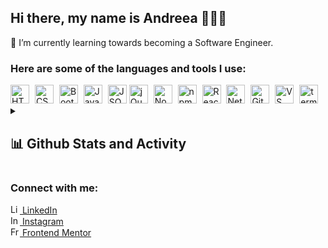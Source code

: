 ## Hi there, my name is Andreea 👩🏻‍💻

🌱 I’m currently learning towards becoming a Software Engineer.

### Here are some of the languages and tools I use:
<div>
<img src ="https://cdn-icons-png.flaticon.com/512/174/174854.png"  alt="HTML" style="margin-right:5px;" width="30px">
<img src ="https://cdn-icons-png.flaticon.com/512/732/732190.png" alt="CSS" style="margin-right:5px" width="30px">
<img src ="https://camo.githubusercontent.com/fa13fd3d5737d87e0ece5135ec7834edf37f2df05674a2892a5d619334b94bcb/68747470733a2f2f676574626f6f7473747261702e636f6d2f646f63732f352e332f6173736574732f6272616e642f626f6f7473747261702d6c6f676f2d736861646f772e706e67" alt="Bootstrap" style="margin-right:5px;" width="30px">
<img src ="https://cdn-icons-png.flaticon.com/512/5968/5968292.png" alt="JavaScript" style="margin-right:5px;" width="30px">
<img src="https://imgs.search.brave.com/1qP014C-OOh5TsasdNl24XAAsGMA1q3UgA2bNtNwIUU/rs:fit:1200:1200:1/g:ce/aHR0cHM6Ly9jZG4u/ZnJlZWJpZXN1cHBs/eS5jb20vbG9nb3Mv/bGFyZ2UvMngvanNv/bi1sb2dvLXBuZy10/cmFuc3BhcmVudC5w/bmc" alt="JSON"  margin-right:5px;" width="30px">
<img src ="https://imgs.search.brave.com/hl6QCyKriyUuAWGEQylk6bzHuJjmkFWGiIUUOQ32KeM/rs:fit:512:512:1/g:ce/aHR0cHM6Ly9jZG4u/aWNvbi1pY29ucy5j/b20vaWNvbnMyLzI0/MTUvUE5HLzUxMi9q/cXVlcnlfb3JpZ2lu/YWxfd29yZG1hcmtf/bG9nb19pY29uXzE0/NjQ0Ny5wbmc" alt="jQuery" style="background-color:white; margin-right:5px;" width="30px">
<img src ="https://cdn-icons-png.flaticon.com/512/5968/5968322.png" alt="Node.js" style="margin-right:5px;" width="30px">
<img src="https://alternative.me/media/256/npm-icon-ynvg3bz5vxj7uac2-c.png" alt="npm" style="margin-right:5px;" width="30px">
<img src="https://imgs.search.brave.com/Q7vsndj7akXd7BbNA0eEaiCkAbaDyLYJTzq7cNKT3go/rs:fit:1200:1200:1/g:ce/aHR0cDovL2xvZ29z/LWRvd25sb2FkLmNv/bS93cC1jb250ZW50/L3VwbG9hZHMvMjAx/Ni8wOS9SZWFjdF9s/b2dvX2xvZ290eXBl/X2VtYmxlbS5wbmc" alt="React" style="margin-right:5px;" width="30px">
<img src="https://imgs.search.brave.com/Z-g3I5njoq15h0Q6S8LPclK7vLVX-y-jKieT8VNAg7Y/rs:fit:1200:1200:1/g:ce/aHR0cHM6Ly9jZG4u/ZnJlZWJpZXN1cHBs/eS5jb20vbG9nb3Mv/bGFyZ2UvMngvbmV0/bGlmeS1sb2dvLXBu/Zy10cmFuc3BhcmVu/dC5wbmc" alt="Netlify" style="margin-right:5px;" width="30px">
<img src ="https://imgs.search.brave.com/P8tgN3JjEO3M5UgZG_t4k8XKgJ8MKecubq1JiMRTuAU/rs:fit:1200:1200:1/g:ce/aHR0cHM6Ly9jZG4u/ZnJlZWJpZXN1cHBs/eS5jb20vbG9nb3Mv/bGFyZ2UvMngvZ2l0/LWljb24tbG9nby1w/bmctdHJhbnNwYXJl/bnQucG5n" alt="Git" style="margin-right:5px;" width="30px">
<img src ="https://imgs.search.brave.com/mdlr1o6PWsg02aNfdct7HUDxOauHic9JXUVflprQTSg/rs:fit:1024:1024:1/g:ce/aHR0cHM6Ly9jb2Rl/LnZpc3VhbHN0dWRp/by5jb20vYXNzZXRz/L2ltYWdlcy9jb2Rl/LXN0YWJsZS5wbmc" alt="VS Code" style="margin-right:5px;" width="30px">
<img src="https://imgs.search.brave.com/egQKErLkt0wYh1DfZPHtPg6i0t4QqsAbtRmvRUqlBk4/rs:fit:1024:1024:1/g:ce/aHR0cDovL3d3dy5q/b3VybmFsZHVsYXBp/bi5jb20vd3AtY29u/dGVudC91cGxvYWRz/LzIwMTQvMDYvVGVy/bWluYWwucG5n" alt="terminal" width="30px">
</div>

<details>
<summary><h2>📊 Github Stats and Activity</h2></summary>

  <h3>🔥 Streak Stats</h3>

  <!-- GitHub Readme Streak Stats - https://github.com/agh911/github-readme-streak-stats -->
  <p>
    <a href="https://github.com/agh911/github-readme-streak-stats">
      <img title="🔥 Get streak stats for your profile at git.io/streak-stats" alt="agh911's streak" src="https://streak-stats.demolab.com/?user=agh911&theme=dark&hide_border=true" height="192px" width="420px"/>
    </a>
  </p>

  <h3>💻 GitHub Profile Stats</h3>

  <a href="https://github.com/anuraghazra/github-readme-stats"><img alt="agh911's Github Stats" src="https://github-readme-stats.vercel.app/api?username=agh911&show_icons=true&theme=dark&hide_border=true&hide=Jupyter%20Notebook" height="192px" width="420px"/></a>
  <a href="https://github.com/anuraghazra/github-readme-stats"><img alt="agh911's Top Languages" src="https://github-readme-stats.vercel.app/api/top-langs/?username=agh911&langs_count=8&layout=compact&theme=dark&hide_border=true&icon_color=F8D866&hide=Jupyter%20Notebook" height="192px" width="420px"/></a>
  <br/>
  

  <a href="https://github.com/ashutosh00710/github-readme-activity-graph"><img alt="agh911's Activity Graph" src="https://github-readme-activity-graph.cyclic.app/graph?username=agh911&theme=github-compact&hide_border=true"/></a>
</details>

### Connect with me:
<a href="https://www.linkedin.com/in/andreea-ghenea/" target="_blank"><img src="https://cdn-icons-png.flaticon.com/512/3536/3536505.png" alt="LinkedIn" width="15px"> LinkedIn</a><br>
<a href="https://www.instagram.com/byagdesign/" target="_blank"><img src="https://cdn-icons-png.flaticon.com/512/2111/2111463.png" alt="Instagram" width="15px"> Instagram</a><br>
<a href="https://www.frontendmentor.io/profile/agh911" target="_blank"><img src="https://imgs.search.brave.com/dGIZu6VdV6JuhUY6pXuWknfOP1-p3VCwt1mXJdctev0/rs:fit:320:320:1/g:ce/aHR0cHM6Ly9yZXMu/Y2xvdWRpbmFyeS5j/b20vcHJhY3RpY2Fs/ZGV2L2ltYWdlL2Zl/dGNoL3MtLVU2RTF0/VFA4LS0vY19maWxs/LGZfYXV0byxmbF9w/cm9ncmVzc2l2ZSxo/XzMyMCxxX2F1dG8s/d18zMjAvaHR0cHM6/Ly9kZXYtdG8tdXBs/b2Fkcy5zMy5hbWF6/b25hd3MuY29tL3Vw/bG9hZHMvb3JnYW5p/emF0aW9uL3Byb2Zp/bGVfaW1hZ2UvMTM5/MC9mNmM3NDI4Yi1j/ODkwLTRjOTctYTU4/Ni0zNTJhODg3Y2Fh/ZDYucG5n" alt="Frontend Mentor" style="background-color:white;border-radius:2px;" width="15px"> Frontend Mentor</a>
